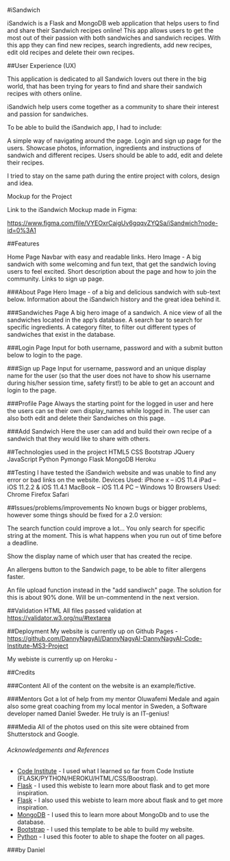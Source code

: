 #iSandwich

iSandwich is a Flask and MongoDB web application that helps users to find and share their Sandwich recipes online! This app allows users to get the most out of their passion with both sandwiches and sandwich recipes. With this app they can find new recipes, search ingredients, add new recipes, edit old recipes and delete their own recipes.

##User Experience (UX)

This application is dedicated to all Sandwich lovers out there in the big world, that has been trying for years to find and share their sandwich recipes with others online.

iSandwich help users come together as a community to share their interest and passion for sandwiches.

To be able to build the iSandwich app, I had to include:

A simple way of navigating around the page. Login and sign up page for the users. Showcase photos, information, ingredients and instructions of sandwich and different recipes. Users should be able to add, edit and delete their recipes.

I tried to stay on the same path during the entire project with colors, design and idea.

Mockup for the Project

Link to the iSandwich Mockup made in Figma:

https://www.figma.com/file/VYEOxrCaigUv6gqqvZYQSa/iSandwich?node-id=0%3A1

##Features

Home Page Navbar with easy and readable links. Hero Image - A big sandwich with some welcoming and fun text, that get the sandwich loving users to feel excited. Short description about the page and how to join the community. Links to sign up page.

###About Page Hero Image - of a big and delicious sandwich with sub-text below. Information about the iSandwich history and the great idea behind it.

###Sandwiches Page A big hero image of a sandwich. A nice view of all the sandwiches located in the app’s database. A search bar to search for specific ingredients. A category filter, to filter out different types of sandwiches that exist in the database.

###Login Page Input for both username, password and with a submit button below to login to the page.

###Sign up Page Input for username, password and an unique display name for the user (so that the user does not have to show his username during his/her session time, safety first!) to be able to get an account and login to the page.

###Profile Page Always the starting point for the logged in user and here the users can se their own display_names while logged in. The user can also both edit and delete their Sandwiches on this page.

###Add Sandwich Here the user can add and build their own recipe of a sandwich that they would like to share with others.

##Technologies used in the project HTML5 CSS Bootstrap JQuery JavaScript Python Pymongo Flask MongoDB Heroku

##Testing I have tested the iSandwich website and was unable to find any error or bad links on the website. Devices Used: iPhone x – iOS 11.4 iPad – iOS 11.2.2 & iOS 11.4.1 MacBook – iOS 11.4 PC – Windows 10 Browsers Used: Chrome Firefox Safari

##Issues/problems/improvements No known bugs or bigger problems, however some things should be fixed for a 2.0 version:

The search function could improve a lot... You only search for specific string at the moment. This is what happens when you run out of time before a deadline.

Show the display name of which user that has created the recipe.

An allergens button to the Sandwich page, to be able to filter allergens faster.

An file upload function instead in the "add sandiwch" page. The solution for this is about 90% done. Will be un-commentend in the next version. 

##Validation HTML All files passed validation at https://validator.w3.org/nu/#textarea

##Deployment My website is currently up on Github Pages -  https://github.com/DannyNagyAI/DannyNagyAI-DannyNagyAI-Code-Institute-MS3-Project

My webiste is currently up on Heroku -

##Credits

###Content All of the content on the website is an example/fictive.

###Mentors Got a lot of help from my mentor Oluwafemi Medale and again also some great coaching from my local mentor in Sweden, a Software developer named Daniel Sweder. He truly is an IT-genius!

###Media All of the photos used on this site were obtained from Shutterstock and Google. 

###### Acknowledgements and References
- [Code Institute](https://www.codeinstitute.net/) - I used what I learned so far from Code Instiute (FLASK/PYTHON/HEROKU/HTML/CSS/Boostrap). 
- [Flask](https://www.tutorialspoint.com/flask/flask_quick_guide.htm) - I used this webiste to learn more about flask and to get more inspiration.
- [Flask](https://stackoverflow.com/) - I also used this webiste to learn more about flask and to get more inspiration.
- [MongoDB](https://www.mongodb.com/cloud/atlasi) - I used this to learn more about MongoDb and to use the database. 
- [Bootstrap](https://startbootstrap.com/theme/clean-blog) - I used this template to be able to build my website.
- [Python](https://startbootstrap.com/theme/clean-blog) - I used this footer to able to shape the footer on all pages.

###by Daniel
